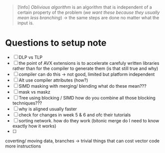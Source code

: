 
>[!info] *Oblivious algorithm* is an algorithm that is independent of a certain property of the problem (*we want these because they usually mean less branching*)
>-> the same steps are done no matter what the input is.


# Questions to setup note
- [ ] DLP vs TLP
- [ ] the point of AVX extensions is to accelerate carefuly written libraries rather than for the compiler to generate them (is that still true and why)
- [ ] compiler can do this -> not good, limited but platform independent
- [ ] Alt use compiler attributes (how?)
- [ ] SIMD masking with merging/ blending what do these mean???
- [ ] mask vs maskz
- [ ] Tree using blocking / SIMD how do you combine all those blocking techniques???
- [ ] why is aligned usually faster
- [ ] check for changes in week 5 & 6 and ofc their tutorials
- [ ] sorting network. how do they work (bitonic merge do I need to know exactly how it works)
- [ ] 


coverting/  moving data, branches -> trivial things that can cost vector code more instructions



